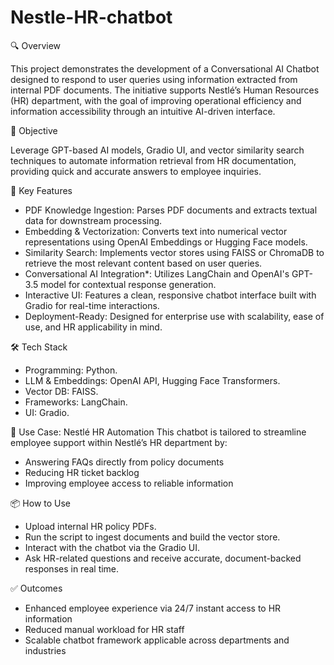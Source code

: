 # Nestle-HR-chatbot

🔍 Overview

This project demonstrates the development of a Conversational AI Chatbot designed to respond to user queries using information extracted from internal PDF documents. The initiative supports Nestlé’s Human Resources (HR) department, with the goal of improving operational efficiency and information accessibility through an intuitive AI-driven interface.

🧠 Objective

Leverage GPT-based AI models, Gradio UI, and vector similarity search techniques to automate information retrieval from HR documentation, providing quick and accurate answers to employee inquiries.

🚀 Key Features

- PDF Knowledge Ingestion: Parses PDF documents and extracts textual data for downstream processing.
- Embedding & Vectorization: Converts text into numerical vector representations using OpenAI Embeddings or Hugging Face models.
- Similarity Search: Implements vector stores using FAISS or ChromaDB to retrieve the most relevant content based on user queries.
- Conversational AI Integration*: Utilizes LangChain and OpenAI's GPT-3.5 model for contextual response generation.
- Interactive UI: Features a clean, responsive chatbot interface built with Gradio for real-time interactions.
- Deployment-Ready: Designed for enterprise use with scalability, ease of use, and HR applicability in mind.

🛠️ Tech Stack

- Programming: Python.
- LLM & Embeddings: OpenAI API, Hugging Face Transformers.
- Vector DB: FAISS.
- Frameworks: LangChain.
- UI: Gradio.

🏢 Use Case: Nestlé HR Automation
This chatbot is tailored to streamline employee support within Nestlé’s HR department by:
- Answering FAQs directly from policy documents
- Reducing HR ticket backlog
- Improving employee access to reliable information

📦 How to Use
- Upload internal HR policy PDFs.
- Run the script to ingest documents and build the vector store.
- Interact with the chatbot via the Gradio UI.
- Ask HR-related questions and receive accurate, document-backed responses in real time.

✅ Outcomes
- Enhanced employee experience via 24/7 instant access to HR information
- Reduced manual workload for HR staff
- Scalable chatbot framework applicable across departments and industries

